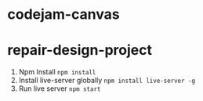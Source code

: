 # codejam-canvas
# repair-design-project
1. Npm Install `npm install`
2. Install live-server globally `npm install live-server -g`
3. Run live server `npm start`